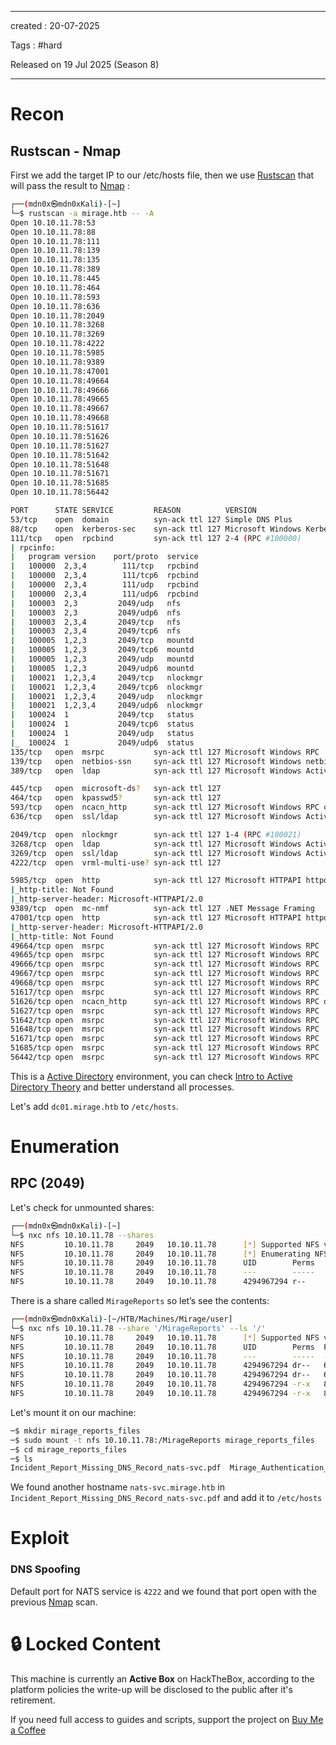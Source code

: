 - - - 
created : 20-07-2025 

Tags : #hard 

Released on 19 Jul 2025 (Season 8)
- - - 
# Recon
## Rustscan - Nmap

First we add the target IP to our /etc/hosts file, then we use [Rustscan](../../../3%20-%20Tags/Hacking%20Tools/Rustscan.md) that will pass the result to [Nmap](../../../3%20-%20Tags/Hacking%20Tools/Nmap.md) :

```bash
┌──(mdn0x㉿mdn0xKali)-[~]
└─$ rustscan -a mirage.htb -- -A
Open 10.10.11.78:53
Open 10.10.11.78:88
Open 10.10.11.78:111
Open 10.10.11.78:139
Open 10.10.11.78:135
Open 10.10.11.78:389
Open 10.10.11.78:445
Open 10.10.11.78:464
Open 10.10.11.78:593
Open 10.10.11.78:636
Open 10.10.11.78:2049
Open 10.10.11.78:3268
Open 10.10.11.78:3269
Open 10.10.11.78:4222
Open 10.10.11.78:5985
Open 10.10.11.78:9389
Open 10.10.11.78:47001
Open 10.10.11.78:49664
Open 10.10.11.78:49666
Open 10.10.11.78:49665
Open 10.10.11.78:49667
Open 10.10.11.78:49668
Open 10.10.11.78:51617
Open 10.10.11.78:51626
Open 10.10.11.78:51627
Open 10.10.11.78:51642
Open 10.10.11.78:51648
Open 10.10.11.78:51671
Open 10.10.11.78:51685
Open 10.10.11.78:56442

PORT      STATE SERVICE         REASON          VERSION
53/tcp    open  domain          syn-ack ttl 127 Simple DNS Plus
88/tcp    open  kerberos-sec    syn-ack ttl 127 Microsoft Windows Kerberos (server time: 2025-10-29 14:02:07Z)
111/tcp   open  rpcbind         syn-ack ttl 127 2-4 (RPC #100000)
| rpcinfo: 
|   program version    port/proto  service
|   100000  2,3,4        111/tcp   rpcbind
|   100000  2,3,4        111/tcp6  rpcbind
|   100000  2,3,4        111/udp   rpcbind
|   100000  2,3,4        111/udp6  rpcbind
|   100003  2,3         2049/udp   nfs
|   100003  2,3         2049/udp6  nfs
|   100003  2,3,4       2049/tcp   nfs
|   100003  2,3,4       2049/tcp6  nfs
|   100005  1,2,3       2049/tcp   mountd
|   100005  1,2,3       2049/tcp6  mountd
|   100005  1,2,3       2049/udp   mountd
|   100005  1,2,3       2049/udp6  mountd
|   100021  1,2,3,4     2049/tcp   nlockmgr
|   100021  1,2,3,4     2049/tcp6  nlockmgr
|   100021  1,2,3,4     2049/udp   nlockmgr
|   100021  1,2,3,4     2049/udp6  nlockmgr
|   100024  1           2049/tcp   status
|   100024  1           2049/tcp6  status
|   100024  1           2049/udp   status
|_  100024  1           2049/udp6  status
135/tcp   open  msrpc           syn-ack ttl 127 Microsoft Windows RPC
139/tcp   open  netbios-ssn     syn-ack ttl 127 Microsoft Windows netbios-ssn
389/tcp   open  ldap            syn-ack ttl 127 Microsoft Windows Active Directory LDAP (Domain: mirage.htb0., Site: Default-First-Site-Name)

445/tcp   open  microsoft-ds?   syn-ack ttl 127
464/tcp   open  kpasswd5?       syn-ack ttl 127
593/tcp   open  ncacn_http      syn-ack ttl 127 Microsoft Windows RPC over HTTP 1.0
636/tcp   open  ssl/ldap        syn-ack ttl 127 Microsoft Windows Active Directory LDAP (Domain: mirage.htb0., Site: Default-First-Site-Name)

2049/tcp  open  nlockmgr        syn-ack ttl 127 1-4 (RPC #100021)
3268/tcp  open  ldap            syn-ack ttl 127 Microsoft Windows Active Directory LDAP (Domain: mirage.htb0., Site: Default-First-Site-Name)
3269/tcp  open  ssl/ldap        syn-ack ttl 127 Microsoft Windows Active Directory LDAP (Domain: mirage.htb0., Site: Default-First-Site-Name)
4222/tcp  open  vrml-multi-use? syn-ack ttl 127

5985/tcp  open  http            syn-ack ttl 127 Microsoft HTTPAPI httpd 2.0 (SSDP/UPnP)
|_http-title: Not Found
|_http-server-header: Microsoft-HTTPAPI/2.0
9389/tcp  open  mc-nmf          syn-ack ttl 127 .NET Message Framing
47001/tcp open  http            syn-ack ttl 127 Microsoft HTTPAPI httpd 2.0 (SSDP/UPnP)
|_http-server-header: Microsoft-HTTPAPI/2.0
|_http-title: Not Found
49664/tcp open  msrpc           syn-ack ttl 127 Microsoft Windows RPC
49665/tcp open  msrpc           syn-ack ttl 127 Microsoft Windows RPC
49666/tcp open  msrpc           syn-ack ttl 127 Microsoft Windows RPC
49667/tcp open  msrpc           syn-ack ttl 127 Microsoft Windows RPC
49668/tcp open  msrpc           syn-ack ttl 127 Microsoft Windows RPC
51617/tcp open  msrpc           syn-ack ttl 127 Microsoft Windows RPC
51626/tcp open  ncacn_http      syn-ack ttl 127 Microsoft Windows RPC over HTTP 1.0
51627/tcp open  msrpc           syn-ack ttl 127 Microsoft Windows RPC
51642/tcp open  msrpc           syn-ack ttl 127 Microsoft Windows RPC
51648/tcp open  msrpc           syn-ack ttl 127 Microsoft Windows RPC
51671/tcp open  msrpc           syn-ack ttl 127 Microsoft Windows RPC
51685/tcp open  msrpc           syn-ack ttl 127 Microsoft Windows RPC
56442/tcp open  msrpc           syn-ack ttl 127 Microsoft Windows RPC
```

This is a [Active Directory](../../../3%20-%20Tags/Hacking%20Concepts/Active%20Directory.md) environment, you can check [Intro to Active Directory Theory](../Academy/Intro%20to%20Active%20Directory%20Theory.md)  and better understand all processes.

Let's add `dc01.mirage.htb` to `/etc/hosts`.
# Enumeration
## RPC (2049) 

Let's check for unmounted shares:

```bash
┌──(mdn0x㉿mdn0xKali)-[~]
└─$ nxc nfs 10.10.11.78 --shares
NFS         10.10.11.78     2049   10.10.11.78      [*] Supported NFS versions: (2, 3, 4) (root escape:False)                                                                                                 
NFS         10.10.11.78     2049   10.10.11.78      [*] Enumerating NFS Shares
NFS         10.10.11.78     2049   10.10.11.78      UID        Perms    Storage Usage    Share                          Access List                                                                           
NFS         10.10.11.78     2049   10.10.11.78      ---        -----    -------------    -----                          -----------                                                                           
NFS         10.10.11.78     2049   10.10.11.78      4294967294 r--      15.9GB/19.8GB    /MirageReports                 No network 
```

There is a share called `MirageReports` so let’s see the contents:

```bash
┌──(mdn0x㉿mdn0xKali)-[~/HTB/Machines/Mirage/user]
└─$ nxc nfs 10.10.11.78 --share '/MirageReports' --ls '/' 
NFS         10.10.11.78     2049   10.10.11.78      [*] Supported NFS versions: (2, 3, 4) (root escape:False)
NFS         10.10.11.78     2049   10.10.11.78      UID        Perms  File Size     File Path
NFS         10.10.11.78     2049   10.10.11.78      ---        -----  ---------     ---------
NFS         10.10.11.78     2049   10.10.11.78      4294967294 dr--   64.0B         /MirageReports/.
NFS         10.10.11.78     2049   10.10.11.78      4294967294 dr--   64.0B         /MirageReports/..
NFS         10.10.11.78     2049   10.10.11.78      4294967294 -r-x   8.1MB         /MirageReports/Incident_Report_Missing_DNS_Record_nats-svc.pdf
NFS         10.10.11.78     2049   10.10.11.78      4294967294 -r-x   8.9MB         /MirageReports/Mirage_Authentication_Hardening_Report.pdf
```

Let's mount it on our machine:

```bash
─$ mkdir mirage_reports_files
─$ sudo mount -t nfs 10.10.11.78:/MirageReports mirage_reports_files                                                                                   
─$ cd mirage_reports_files                                                                                                      
─$ ls
Incident_Report_Missing_DNS_Record_nats-svc.pdf  Mirage_Authentication_Hardening_Report.pdf
```

We found another hostname `nats-svc.mirage.htb` in `Incident_Report_Missing_DNS_Record_nats-svc.pdf` and add it to `/etc/hosts`
# Exploit

### DNS Spoofing

Default port for NATS service is `4222` and we found that port open with the previous [Nmap](../../../3%20-%20Tags/Hacking%20Tools/Nmap.md) scan.

# 🔒 Locked Content

This machine is currently an **Active Box** on HackTheBox, according to the platform policies the write-up will be disclosed to the public after it's retirement.

If you need full access to guides and scripts, support the project on [Buy Me a Coffee](https://buymeacoffee.com/mdn0x)